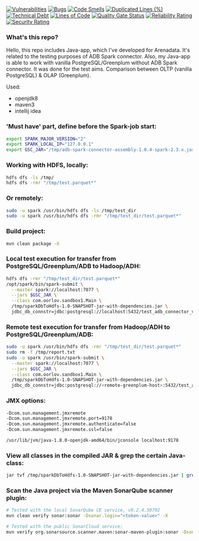 [![Vulnerabilities](https://sonarcloud.io/api/project_badges/measure?project=java-adb-spark-connector-testing&metric=vulnerabilities)](https://sonarcloud.io/summary/new_code?id=java-adb-spark-connector-testing) [![Bugs](https://sonarcloud.io/api/project_badges/measure?project=java-adb-spark-connector-testing&metric=bugs)](https://sonarcloud.io/summary/new_code?id=java-adb-spark-connector-testing) [![Code Smells](https://sonarcloud.io/api/project_badges/measure?project=java-adb-spark-connector-testing&metric=code_smells)](https://sonarcloud.io/summary/new_code?id=java-adb-spark-connector-testing) [![Duplicated Lines (%)](https://sonarcloud.io/api/project_badges/measure?project=java-adb-spark-connector-testing&metric=duplicated_lines_density)](https://sonarcloud.io/summary/new_code?id=java-adb-spark-connector-testing) [![Technical Debt](https://sonarcloud.io/api/project_badges/measure?project=java-adb-spark-connector-testing&metric=sqale_index)](https://sonarcloud.io/summary/new_code?id=java-adb-spark-connector-testing) [![Lines of Code](https://sonarcloud.io/api/project_badges/measure?project=java-adb-spark-connector-testing&metric=ncloc)](https://sonarcloud.io/summary/new_code?id=java-adb-spark-connector-testing) [![Quality Gate Status](https://sonarcloud.io/api/project_badges/measure?project=java-adb-spark-connector-testing&metric=alert_status)](https://sonarcloud.io/summary/new_code?id=java-adb-spark-connector-testing) [![Reliability Rating](https://sonarcloud.io/api/project_badges/measure?project=java-adb-spark-connector-testing&metric=reliability_rating)](https://sonarcloud.io/summary/new_code?id=java-adb-spark-connector-testing) [![Security Rating](https://sonarcloud.io/api/project_badges/measure?project=java-adb-spark-connector-testing&metric=security_rating)](https://sonarcloud.io/summary/new_code?id=java-adb-spark-connector-testing)

### What's this repo?

Hello, this repo includes Java-app, which I've developed for Arenadata.
It's related to the testing purposes of ADB Spark connector.
Also, my Java-app is able to work with vanilla PostgreSQL/Greenplum without ADB Spark connector.
It was done for the test aims. Comparison between OLTP (vanilla PostgreSQL) & OLAP (Greenplum).

Used:
- openjdk8
- maven3
- intellij idea

### 'Must have' part, define before the Spark-job start:

```bash
export SPARK_MAJOR_VERSION="2"
export SPARK_LOCAL_IP="127.0.0.1"
export GSC_JAR="/tmp/adb-spark-connector-assembly-1.0.4-spark-2.3.x.jar"
```

### Working with HDFS, locally:
```bash
hdfs dfs -ls /tmp/
hdfs dfs -rmr "/tmp/test.parquet*"
```

### Or remotely:
```bash
sudo -u spark /usr/bin/hdfs dfs -ls /tmp/test_dir
sudo -u spark /usr/bin/hdfs dfs -rmr "/tmp/test_dir/test.parquet*"
```

### Build project:
```bash
mvn clean package -X
```

### Local test execution for transfer from PostgreSQL/Greenplum/ADB to Hadoop/ADH:
```bash
hdfs dfs -rmr "/tmp/test_dir/test.parquet*"
/opt/spark/bin/spark-submit \
  --master spark://localhost:7077 \
  --jars $GSC_JAR \
  --class com.oorlov.sandbox1.Main \
  /tmp/sparkDbToHdfs-1.0-SNAPSHOT-jar-with-dependencies.jar \
  jdbc_db_connstr=jdbc:postgresql://localhost:5432/test_adb_connector_v1 db_user=<user> db_pwd=<pwd> db_test_schema=public db_import_table=test_table db_export_table=export_test_table db_count_alias=total_count db_driver=org.postgresql.Driver hdfs_host=hdfs://localhost:9000 hdfs_input_path=/tmp/test_dir hdfs_output_path=/tmp/test_dir/test.parquet tool_action=fromhdfstordbms spark_app_name=DbToHdfsTransfers slice_delta_value=500 spark_master_host=local[*]
```

### Remote test execution for transfer from Hadoop/ADH to PostgreSQL/Greenplum/ADB:
```bash
sudo -u spark /usr/bin/hdfs dfs -rmr "/tmp/test_dir/test.parquet*"
sudo rm -f /tmp/report.txt
sudo -u spark /usr/bin/spark-submit \
  --master spark://localhost:7077 \
  --jars $GSC_JAR \
  --class com.oorlov.sandbox1.Main \
  /tmp/sparkDbToHdfs-1.0-SNAPSHOT-jar-with-dependencies.jar \
  jdbc_db_connstr=jdbc:postgresql://<remote-greenplum-host>:5432/test_adb_connector_v1 db_user=<user> db_pwd=<pwd> db_test_schema=public db_import_table=test_table db_export_table=export_test_table db_count_alias=total_count db_driver=org.postgresql.Driver use_adb_connector=true hdfs_host=hdfs://localhost:9000 hdfs_input_path=/tmp/test_dir hdfs_output_path=/tmp/test_dir/test.parquet tool_action=fromhdfstordbms spark_app_name=DbToHdfsTransfers slice_delta_value=25000 spark_master_host=local[*]
```

### JMX options:
```bash
-Dcom.sun.management.jmxremote
-Dcom.sun.management.jmxremote.port=9178
-Dcom.sun.management.jmxremote.authenticate=false
-Dcom.sun.management.jmxremote.ssl=false

/usr/lib/jvm/java-1.8.0-openjdk-amd64/bin/jconsole localhost:9178
```

### View all classes in the compiled JAR & grep the certain Java-class:
```bash
jar tvf /tmp/sparkDbToHdfs-1.0-SNAPSHOT-jar-with-dependencies.jar | grep -in "oorlov"
```

### Scan the Java project via the Maven SonarQube scanner plugin:
```bash
# Tested with the local SonarQube CE service, v9.2.4.50792
mvn clean verify sonar:sonar -Dsonar.login="<token-value>" -X

# Tested with the public SonarCloud service:
mvn verify org.sonarsource.scanner.maven:sonar-maven-plugin:sonar -Dsonar.projectKey=java-adb-spark-connector-testing
```
